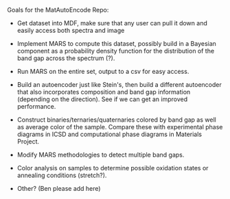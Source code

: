 Goals for the MatAutoEncode Repo:

- Get dataset into MDF, make sure that any user can pull it down and easily access both spectra and image

- Implement MARS to compute this dataset, possibly build in a Bayesian component as a probability density function for the distribution of the band gap across the spectrum (?).

- Run MARS on the entire set, output to a csv for easy access.

- Build an autoencoder just like Stein's, then build a different autoencoder that also incorporates composition and band gap information (depending on the direction). See if we can get an improved performance.

- Construct binaries/ternaries/quaternaries colored by band gap as well as average color of the sample. Compare these with experimental phase diagrams in ICSD and computational phase diagrams in Materials Project.

- Modify MARS methodologies to detect multiple band gaps.

- Color analysis on samples to determine possible oxidation states or annealing conditions (stretch?).

- Other? (Ben please add here)
